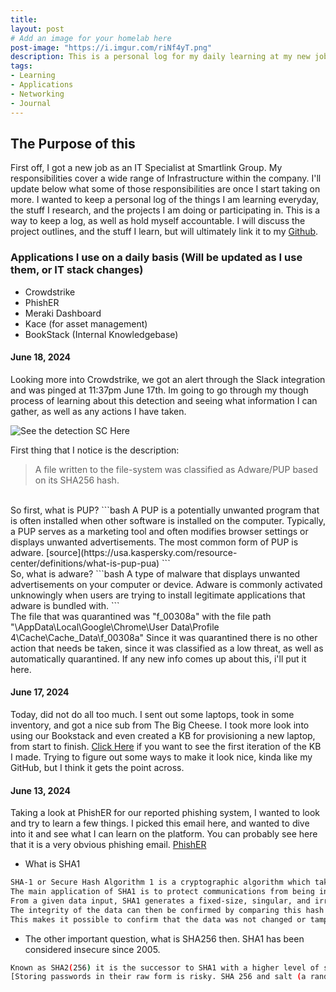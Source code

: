 ```yaml
---
title: 
layout: post
# Add an image for your homelab here
post-image: "https://i.imgur.com/riNf4yT.png"
description: This is a personal log for my daily learning at my new job.
tags:
- Learning
- Applications
- Networking
- Journal
---
```


## The Purpose of this

First off, I got a new job as an IT Specialist at Smartlink Group. My responsibilities cover a wide range of Infrastructure within the company. I'll update below what some of those responsibilities are once I start taking on more. I wanted to keep a personal log of the things I am learning everyday, the stuff I research, and the projects I am doing or participating in. This is a way to keep a log, as well as hold myself accountable. I will discuss the project outlines, and the stuff I learn, but will ultimately link it to my [Github]("https://github.com/kyhomelab").

### Applications I use on a daily basis (Will be updated as I use them, or IT stack changes)
* Crowdstrike
* PhishER
* Meraki Dashboard
* Kace (for asset management)
* BookStack (Internal Knowledgebase)

#### June 18, 2024
Looking more into Crowdstrike, we got an alert through the Slack integration and was pinged at 11:37pm June 17th. Im going to go through my though process of learning about this detection and seeing what information I can gather, as well as any actions I have taken.

![See the detection SC Here](https://imgur.com/a/8KRlB8P.jpg)

First thing that I notice is the description:
<br>
> A file written to the file-system was classified as Adware/PUP based on its SHA256 hash.

<br>
So first, what is PUP?
```bash
A PUP is a potentially unwanted program that is often installed when other software is installed on the computer. Typically, a PUP serves as a marketing tool and often modifies browser settings or displays unwanted advertisements. The most common form of PUP is adware.
[source](https://usa.kaspersky.com/resource-center/definitions/what-is-pup-pua)
```
<br>
So, what is adware?
```bash
A type of malware that displays unwanted advertisements on your computer or device. Adware is commonly activated unknowingly when users are trying to install legitimate applications that adware is bundled with.
```
<br>
The file that was quarantined was "f_00308a" with the file path "\AppData\Local\Google\Chrome\User Data\Profile 4\Cache\Cache_Data\f_00308a"
Since it was quarantined there is no other action that needs be taken, since it was classified as a low threat, as well as automatically quarantined. If any new info comes up about this, i'll put it here.

#### June 17, 2024
Today, did not do all too much.
I sent out some laptops, took in some inventory, and got a nice sub from The Big Cheese.
I took more look into using our Bookstack and even created a KB for provisioning a new laptop, from start to finish. 
[Click Here](https://imgur.com/aIREPSz) if you want to see the first iteration of the KB I made. Trying to figure out some ways to make it look nice, kinda like my GitHub, but I think it gets the point across. 

#### June 13, 2024
Taking a look at PhishER for our reported phishing system, I wanted to look and try to learn a few things. I picked this email here, and wanted to dive into it and see what I can learn on the platform. You can probably see here that it is a very obvious phishing email.
[PhishER](https://imgur.com/a/vz4VNNl)
- What is SHA1
```bash
SHA-1 or Secure Hash Algorithm 1 is a cryptographic algorithm which takes an input and produces a 160-bit (20-byte) hash value.
The main application of SHA1 is to protect communications from being intercepted by outside parties.
From a given data input, SHA1 generates a fixed-size, singular, and irreversible hash value. 
The integrity of the data can then be confirmed by comparing this hash value to the original hash value. 
This makes it possible to confirm that the data was not changed or tampered with in any manner during transmission.
```
- The other important question, what is SHA256 then. SHA1 has been considered insecure since 2005.
```bash
Known as SHA2(256) it is the successor to SHA1 with a higher level of security
[Storing passwords in their raw form is risky. SHA 256 and salt (a random value) are employed to securely hash passwords before storing them. When users log in, their entered password is hashed and compared to the stored hash, verifying authenticity without revealing the actual password. This shields sensitive information from potential breaches](https://medium.com/@madan_nv/a-deep-dive-into-sha-256-working-principles-and-applications-a38cccc390d4) 
```